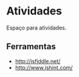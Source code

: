 Atividades
=========================

Espaço para atividades.

Ferramentas
-----------
- http://jsfiddle.net/
- http://www.jshint.com/